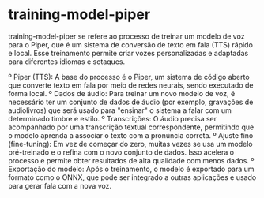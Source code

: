 # training-model-piper
training-model-piper se refere ao processo de treinar um modelo de voz para o Piper, que é um sistema de conversão de texto em fala (TTS) rápido e local. Esse treinamento permite criar vozes personalizadas e adaptadas para diferentes idiomas e sotaques. 

º Piper (TTS): A base do processo é o Piper, um sistema de código aberto que converte texto em fala por meio de redes neurais, sendo executado de forma local.
º Dados de áudio: Para treinar um novo modelo de voz, é necessário ter um conjunto de dados de áudio (por exemplo, gravações de audiolivros) que será usado para "ensinar" o sistema a falar com um determinado timbre e estilo.
º Transcrições: O áudio precisa ser acompanhado por uma transcrição textual correspondente, permitindo que o modelo aprenda a associar o texto com a pronúncia correta.
º Ajuste fino (fine-tuning): Em vez de começar do zero, muitas vezes se usa um modelo pré-treinado e o refina com o novo conjunto de dados. Isso acelera o processo e permite obter resultados de alta qualidade com menos dados.
º Exportação do modelo: Após o treinamento, o modelo é exportado para um formato como o ONNX, que pode ser integrado a outras aplicações e usado para gerar fala com a nova voz. 
